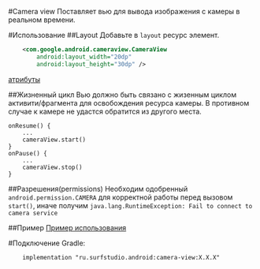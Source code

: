 #Camera view
Поставляет вью для вывода изображения с камеры в реальном времени.

#Использование
##Layout
Добавьте в `layout` ресурс элемент. 
```xml
    <com.google.android.cameraview.CameraView
        android:layout_width="20dp"
        android:layout_height="30dp" />
```
[атрибуты](/src/main/res/values/attrs.xml)

##Жизненный цикл
Вью должно быть связано с жизенным циклом активити/фрагмента для освобождения ресурса камеры. В противном случае к камере не удастся обратится из другого места.
```
onResume() { 
    ... 
    cameraView.start() 
}
onPause() {
    ...
    cameraView.stop() 
}
```
##Разрешения(permissions)
Необходим одобренный `android.permission.CAMERA` для корректной работы перед вызовом `start()`, иначе получим `java.lang.RuntimeException: Fail to connect to camera service`

##Пример
[Пример использования](https://bitbucket.org/surfstudio/android-standard/src/snapshot-0.3.0/picture-provider-sample/)

#Подключение
Gradle:
```
    implementation "ru.surfstudio.android:camera-view:X.X.X"
```